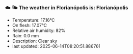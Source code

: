 ### ☁️ 🌤️  The weather in Florianópolis is: Florianópolis

- Temperature: 17.16°C
- On flesh: 17.07°C
- Relative air humidity: 82%
- Rain: 0.0 mm
- Description: Clear sky
- last updated: 2025-06-14T08:20:51.886761
